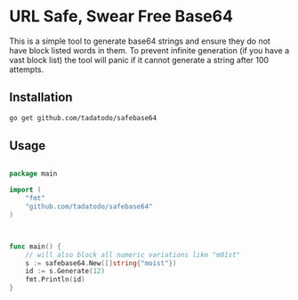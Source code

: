 # URL Safe, Swear Free Base64

This is a simple tool to generate base64 strings and ensure they do not have block listed words in them.
To prevent infinite generation (if you have a vast block list) the tool will panic if it cannot generate a string after 100 attempts.

## Installation

```bash
go get github.com/tadatodo/safebase64
```

## Usage

```go

package main

import (
    "fmt"
    "github.com/tadatodo/safebase64"
)



func main() {
    // will also block all numeric variations like "m01st"
	s := safebase64.New([]string{"moist"})
    id := s.Generate(12)
    fmt.Println(id)
}
```
